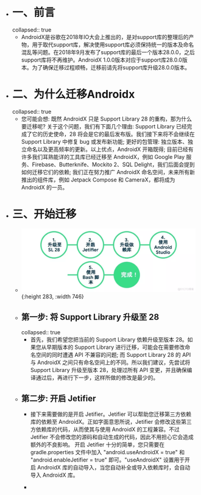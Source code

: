 - # 一、前言
  collapsed:: true
	- AndroidX是谷歌在2018年IO大会上推出的，是对support库的整理后的产物，用于取代support库，解决使用support库必须保持统一的版本及命名混乱等问题。在2018年9月发布了support库的最后一个版本28.0.0，之后support库将不再维护。AndroidX 1.0.0版本对应于support库28.0.0版本。为了确保迁移过程顺畅，迁移前请先将support库升级28.0.0版本。
- # 二、为什么迁移Androidx
  collapsed:: true
	- 您可能会想: 既然 AndroidX 只是 Support Library 28 的重构，那为什么要迁移呢? 关于这个问题，我们有下面几个理由:
	  Support Library 已经完成了它的历史使命，28 将会是它的最后发布版。我们接下来将不会继续在 Support Library 中修复 bug 或发布新功能;
	  更好的包管理: 独立版本、独立命名以及更高频率的更新。以上优点，AndroidX 开箱既得;
	  目前已经有许多我们耳熟能详的工具库已经迁移至 AndroidX，例如 Google Play 服务、Firebase、Butterknife、Mockito 2、SQL Delight，我们后面会提到如何迁移它们的依赖;
	  我们正在努力推广 AndroidX 命名空间，未来所有新推出的组件库，例如 Jetpack Compose 和 CameraX，都将成为 AndroidX 的一员。
- # 三、开始迁移
	- ![image.png](../assets/image_1675323682817_0.png){:height 283, :width 746}
	- ## 第一步: 将 Support Library 升级至 28
	  collapsed:: true
		- 首先，我们希望您把当前的 Support Library 依赖升级至版本 28。如果您从早期版本的 Support Library 进行迁移，可能会在需要修改命名空间的同时遭遇 API 不兼容的问题; 而 Support Library 28 的 API 与 AndroidX 之间只有命名空间上的不同。所以我们建议，先尝试将 Support Library 升级至版本 28，处理过所有 API 变更，并且确保编译通过后，再进行下一步，这样所做的修改是最少的。
	- ## 第二步: 开启 Jetifier
		- 接下来需要做的是开启 Jetifier。Jetifier 可以帮助您迁移第三方依赖库的依赖至 AndroidX。正如字面意思所说，Jetifier 会修改这些第三方依赖库的代码，从而使其与使用 AndroidX 的工程兼容。不过 Jetifier 不会修改您的源码和自动生成的代码，因此不用担心它会造成额外的不良影响。
		  开启 Jetifier 十分的简单，您只需要在 gradle.properties 文件中加入 "android.useAndroidX = true" 和 "android.enableJetifier = true" 即可。"useAndroidX" 设置用于开启 AndroidX 库的自动导入，当您自动补全或导入依赖库时，会自动导入 AndroidX 库。
		- ```
		  ```